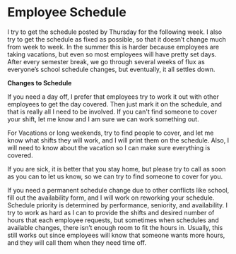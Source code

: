 # Employee Schedule

I try to get the schedule posted by Thursday for the following week. I also try to get the schedule as fixed as possible, so that it doesn’t change much from week to week. In the summer this is harder because employees are taking vacations, but even so most employees will have pretty set days. After every semester break, we go through several weeks of flux as everyone’s school schedule changes, but eventually, it all settles down.

**Changes to Schedule**

If you need a day off, I prefer that employees try to work it out with other employees to get the day covered. Then just mark it on the schedule, and that is really all I need to be involved. If you can't find someone to cover your shift, let me know and I am sure we can work something out.

For Vacations or long weekends, try to find people to cover, and let me know what shifts they will work, and I will print them on the schedule. Also, I will need to know about the vacation so I can make sure everything is covered.

If you are sick, it is better that you stay home, but please try to call as soon as you can to let us know, so we can try to find someone to cover for you.

If you need a permanent schedule change due to other conflicts like school, fill out the availability form, and I will work on reworking your schedule. Schedule priority is determined by performance, seniority, and availability. I try to work as hard as I can to provide the shifts and desired number of hours that each employee requests, but sometimes when schedules and available changes, there isn’t enough room to fit the hours in. Usually, this still works out since employees will know that someone wants more hours, and they will call them when they need time off.

